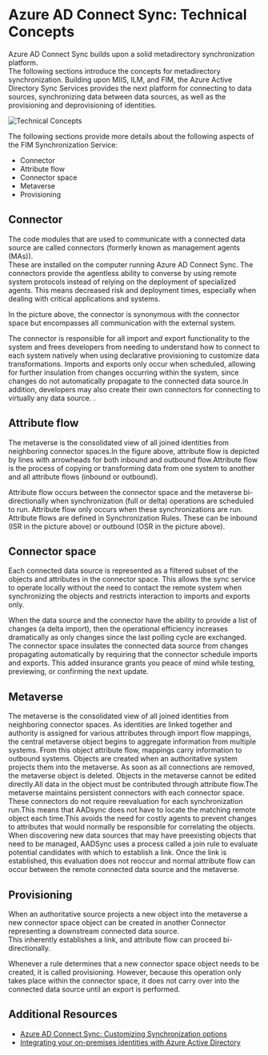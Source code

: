 <properties
	pageTitle="Azure AD Connect Sync: Technical Concepts | Windows Azure"
	description="Explains the technical concepts of Azure AD Connect Sync."
	services="active-directory"
	documentationCenter=""
	authors="markusvi"
	manager="stevenpo"
	editor=""/>

<tags
	ms.service="active-directory"
	ms.date="10/13/2015"
	wacn.date=""/>


# Azure AD Connect Sync: Technical Concepts

Azure AD Connect Sync builds upon a solid metadirectory synchronization platform.<br>
The following sections introduce the concepts for metadirectory synchronization.
Building upon MIIS, ILM, and FIM, the Azure Active Directory Sync Services provides the next platform for connecting to data sources, synchronizing data between data sources, as well as the provisioning and deprovisioning of identities.

![Technical Concepts][1]
 


The following sections provide more details about the following aspects of the FIM Synchronization Service: 

- Connector 
- Attribute flow 
- Connector space 
- Metaverse 
- Provisioning 

 




## Connector

The code modules that are used to communicate with a connected data source are called connectors (formerly known as  management agents (MAs)).<br>
These are installed on the computer running Azure AD Connect Sync.
The connectors provide the agentless ability to converse by using remote system protocols instead of relying on the deployment of specialized agents. This means decreased risk and deployment times, especially when dealing with critical applications and systems.

In the picture above, the connector is synonymous with the connector space but encompasses all communication with the external system.

The connector is responsible for all import and export functionality to the system and frees developers from needing to understand how to connect to each system natively when using declarative provisioning to customize data transformations.
Imports and exports only occur when scheduled, allowing for further insulation from changes occurring within the system, since changes do not automatically propagate to the connected data source.In addition, developers may also create their own connectors for connecting to virtually any data source. .





## Attribute flow

The metaverse is the consolidated view of all joined identities from neighboring connector spaces.In the figure above, attribute flow is depicted by lines with arrowheads for both inbound and outbound flow.Attribute flow is the process of copying or transforming data from one system to another and all attribute flows (inbound or outbound).

Attribute flow occurs between the connector space and the metaverse bi-directionally when synchronization (full or delta) operations are scheduled to run.
Attribute flow only occurs when these synchronizations are run. Attribute flows are defined in Synchronization Rules. These can be inbound (ISR in the picture above) or outbound (OSR in the picture above).


## Connector space

Each connected data source is represented as a filtered subset of the objects and attributes in the connector space.
This allows the sync service to operate locally without the need to contact the remote system when synchronizing the objects and restricts interaction to imports and exports only.

When the data source and the connector have the ability to provide a list of changes (a delta import), then the operational efficiency increases dramatically as only changes since the last polling cycle are exchanged. The connector space insulates the connected data source from changes propagating automatically by requiring that the connector schedule imports and exports.
This added insurance grants you peace of mind while testing, previewing, or confirming the next update.





## Metaverse

The metaverse is the consolidated view of all joined identities from neighboring connector spaces.
As identities are linked together and authority is assigned for various attributes through import flow mappings, the central metaverse object begins to aggregate information from multiple systems.
From this object attribute flow, mappings carry information to outbound systems.
Objects are created when an authoritative system projects them into the metaverse.
As soon as all connections are removed, the metaverse object is deleted.
Objects in the metaverse cannot be edited directly.All data in the object must be contributed through attribute flow.The metaverse maintains persistent connectors with each connector space.
These connectors do not require reevaluation for each synchronization run.This means that AADsync does not have to locate the matching remote object each time.This avoids the need for costly agents to prevent changes to attributes that would normally be responsible for correlating the objects.
When discovering new data sources that may have preexisting objects that need to be managed, AADSync uses a process called a join rule to evaluate potential candidates with which to establish a link.
Once the link is established, this evaluation does not reoccur and normal attribute flow can occur between the remote connected data source and the metaverse.





## Provisioning

When an authoritative source projects a new object into the metaverse a new connector space object can be created in another Connector representing a downstream connected data source. <br>
This inherently establishes a link, and attribute flow can proceed bi-directionally.

Whenever a rule determines that a new connector space object needs to be created, it is called provisioning. However, because this operation only takes place within the connector space, it does not carry over into the connected data source until an export is performed.



## Additional Resources

* [Azure AD Connect Sync: Customizing Synchronization options](/documentation/articles/active-directory-aadconnectsync-whatis)
* [Integrating your on-premises identities with Azure Active Directory](/documentation/articles/active-directory-aadconnect)

<!--Image references-->
[1]: ./media/active-directory-aadsync-technical-concepts/ic750598.png
